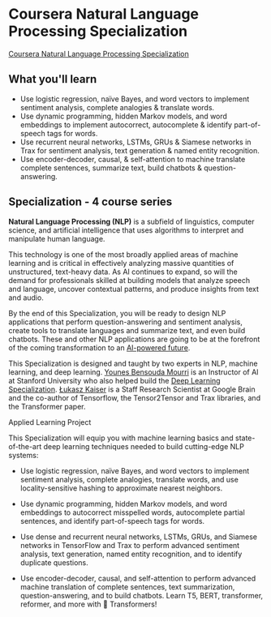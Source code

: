# Coursera Natural Language Processing Specialization

[Coursera Natural Language Processing Specialization](https://www.coursera.org/programs/kiron-open-higher-education-learning-program-55mz5/specializations/natural-language-processing)

## What you'll learn

- Use logistic regression, naïve Bayes, and word vectors to implement sentiment analysis, complete analogies & translate words.
- Use dynamic programming, hidden Markov models, and word embeddings to implement autocorrect, autocomplete & identify part-of-speech tags for words.
- Use recurrent neural networks, LSTMs, GRUs & Siamese networks in Trax for sentiment analysis, text generation & named entity recognition.
- Use encoder-decoder, causal, & self-attention to machine translate complete sentences, summarize text, build chatbots & question-answering.

## Specialization - 4 course series

**Natural Language Processing (NLP)** is a subfield of linguistics, computer science, and artificial intelligence that uses algorithms to interpret and manipulate human language. 

This technology is one of the most broadly applied areas of machine learning and is critical in effectively analyzing massive quantities of unstructured, text-heavy data. As AI continues to expand, so will the demand for professionals skilled at building models that analyze speech and language, uncover contextual patterns, and produce insights from text and audio.

By the end of this Specialization, you will be ready to design NLP applications that perform question-answering and sentiment analysis, create tools to translate languages and summarize text, and even build chatbots. These and other NLP applications are going to be at the forefront of the coming transformation to an [AI-powered future](https://www.deeplearning.ai/?utm_source=Coursera&utm_medium=about&utm_campaign=NLP_6/17).

This Specialization is designed and taught by two experts in NLP, machine learning, and deep learning. 
[Younes Bensouda Mourri](https://www.linkedin.com/in/younes-bensouda-mourri-8749b9a9/) is an Instructor of AI at Stanford University who also helped build the [Deep Learning Specialization](https://www.deeplearning.ai/courses/deep-learning-specialization/?utm_source=coursera&utm_medium=spec&utm_content=NLP_6%2F17). [Łukasz Kaiser](https://www.linkedin.com/in/lukaszkaiser/) is a Staff Research Scientist at Google Brain and the co-author of Tensorflow, the Tensor2Tensor and Trax libraries, and the Transformer paper. 

Applied Learning Project

This Specialization will equip you with machine learning basics and state-of-the-art deep learning techniques needed to build cutting-edge NLP systems:

- Use logistic regression, naïve Bayes, and word vectors to implement sentiment analysis, complete analogies, translate words, and use locality-sensitive hashing to approximate nearest neighbors.

- Use dynamic programming, hidden Markov models, and word embeddings to autocorrect misspelled words, autocomplete partial sentences, and identify part-of-speech tags for words.

- Use dense and recurrent neural networks, LSTMs, GRUs, and Siamese networks in TensorFlow and Trax to perform advanced sentiment analysis, text generation, named entity recognition, and to identify duplicate questions. 

- Use encoder-decoder, causal, and self-attention to perform advanced machine translation of complete sentences, text summarization, question-answering, and to build chatbots. Learn T5, BERT, transformer, reformer, and more with 🤗  Transformers!
